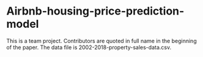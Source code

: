 # Airbnb-housing-price-prediction-model
This is a team project. Contributors are quoted in full name in the beginning of the paper. 
The data file is 2002-2018-property-sales-data.csv.
